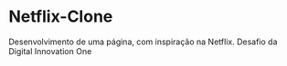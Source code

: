 # Netflix-Clone
Desenvolvimento de uma página, com inspiração na Netflix. Desafio da Digital Innovation One

